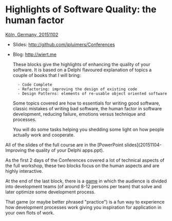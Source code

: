 # Highlights of Software Quality: the human factor

[Köln, Germany, 20151102](http://web.archive.org/web/20151101154208/http://entwickler-konferenz.de/2015/de/sessions/improving-software-quality)

- Slides: <http://github.com/jpluimers/Conferences>
- Blog: <http://wiert.me>

    These blocks give the highlights of enhancing the quality of your software.
    It is based on a Delphi flavoured explanation of topics a couple of books that I will bring:

        - Code Complete
        - Refactoring: improving the design of existing code
        - Design Patterns: elements of re-usable object oriented software

    Some topics covered are how to essentials for writing good software, classic mistakes of writing bad software,
    the human factor in software development, reducing failure, emotions versus technique and processes.

    You will do some tasks helping you shedding some light on how people actually work and cooperate.

All of the slides of the full course are in the [PowerPoint slides](20151104-Improving the quality of your Delphi apps.ppt).

As the first 2 days of the Conferences covered a lot of technical aspects of the full workshop, these two blocks focus on the human aspects and are highly interactive.

At the end of the last block, there is a [game](Scrum-Game-Paper-Planes.md) in which the audience is divided into development teams (of around 8-12 persons per team) that solve and later optimize some development process.

That game (or maybe better phrased "practice") is a fun way to experience how development processes work giving you inspiration for application in your own flots of work.
